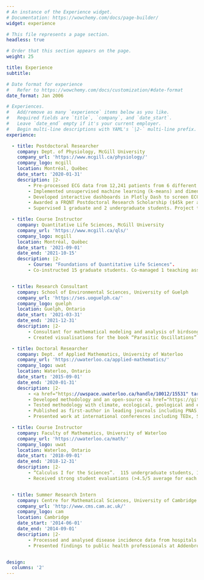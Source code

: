 ```yaml
---
# An instance of the Experience widget.
# Documentation: https://wowchemy.com/docs/page-builder/
widget: experience

# This file represents a page section.
headless: true

# Order that this section appears on the page.
weight: 25

title: Experience
subtitle:

# Date format for experience
#   Refer to https://wowchemy.com/docs/customization/#date-format
date_format: Jan 2006

# Experiences.
#   Add/remove as many `experience` items below as you like.
#   Required fields are `title`, `company`, and `date_start`.
#   Leave `date_end` empty if it's your current employer.
#   Begin multi-line descriptions with YAML's `|2-` multi-line prefix.
experience:

  - title: Postdoctoral Researcher
    company: Dept. of Physiology, McGill University
    company_url: 'https://www.mcgill.ca/physiology/'
    company_logo: mcgill
    location: Montréal, Québec
    date_start: '2020-01-31'
    description: |2-
        - Pre-processed ECG data from 12,241 patients from 6 different medical institutions using cloud resources in work partnered with cardiologists.
        - Implemented unsupervised machine learning (k-means) and dimension reduction techniques (UMAP, t-SNE, PCA) to deduce subtypes of ventricular arrhythmia.
        - Developed interactive dashboards in Plotly Dash to screen ECG and other health-related data, hosted on Compute Canada Cloud.
        - Awarded a FRQNT Postdoctoral Research Scholarship ($45k per annum).
        - Supervised 1 graduate and 2 undergraduate students. Project trained a reinforcement learning agent in Tensorflow to generate an arrhythmia with minimal stimulus.

  - title: Course Instructor
    company: Quantitative Life Sciences, McGill University
    company_url: 'https://www.mcgill.ca/qls/'
    company_logo: mcgill
    location: Montréal, Québec
    date_start: '2021-09-01'
    date_end: '2021-10-15'
    description: |2-
        - Course: "Foundations of Quantitative Life Sciences".
        - Co-instructed 15 graduate students. Co-managed 1 teaching assistant.


  - title: Research Consultant
    company: School of Environmental Sciences, University of Guelph
    company_url: 'https://ses.uoguelph.ca/'
    company_logo: guelph
    location: Guelph, Ontario
    date_start: '2021-03-31'
    date_end: '2021-12-31'
    description: |2-
        - Consultant for mathematical modeling and analysis of birdsong.
        - Created visualisations for the book “Parasitic Oscillations” by Dr. Madhur Anand, published by Penguin Random House.

  - title: Doctoral Researcher
    company: Dept. of Applied Mathematics, University of Waterloo
    company_url: 'https://uwaterloo.ca/applied-mathematics/'
    company_logo: uwat
    location: Waterloo, Ontario
    date_start: '2015-09-01'
    date_end: '2020-01-31'
    description: |2-
        - <a href="https://uwspace.uwaterloo.ca/handle/10012/15531" target="_blank">Thesis</a>: "Detecting and distinguishing transitions in ecological systems: model and data-driven approaches".
        - Developed methodology and an open-source <a href="https://github.com/ThomasMBury/ewstools" target="_blank">Python package</a> for detecting tipping points (bifurcations) in time series data.
        - Tested methodology with climate, ecological, geological and engineering datasets, which outperformed traditional methods.
        - Published as first-author in leading journals including PNAS, Journal of the Royal Society Interface, and PLOS Comp. Biology.
        - Presented work at international conferences including TEDx, Soc. for Mathematical Biology, and Canadian Soc. of Applied and Industrial Mathematics.

  - title: Course Instructor
    company: Faculty of Mathematics, University of Waterloo
    company_url: 'https://uwaterloo.ca/math/'
    company_logo: uwat
    location: Waterloo, Ontario
    date_start: '2018-09-01'
    date_end: '2018-12-31'
    description: |2-
        - “Calculus I for the Sciences”.  115 undergraduate students, 1 teaching assistant.
        - Received strong student evaluations (>4.5/5 average for each teaching aspect).


  - title: Summer Research Intern
    company: Centre for Mathematical Sciences, University of Cambridge
    company_url: 'http://www.cms.cam.ac.uk/'
    company_logo: cam
    location: Cambridge
    date_start: '2014-06-01'
    date_end: '2014-09-01'
    description: |2-
        - Processed and analysed disease incidence data from hospitals across East England.
        - Presented findings to public health professionals at Addenbrooke’s Hospital, Cambridge.


design:
  columns: '2'
---
```

